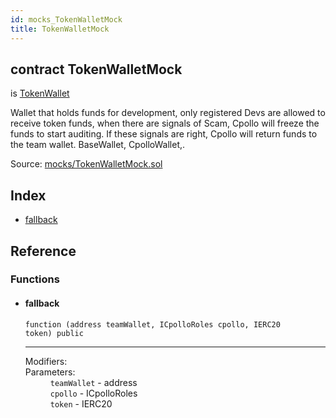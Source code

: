 ```yaml
---
id: mocks_TokenWalletMock
title: TokenWalletMock
---
```


<div class="contract-doc"><div class="contract"><h2 class="contract-header"><span class="contract-kind">contract</span> TokenWalletMock</h2><p class="base-contracts"><span>is</span> <a href="wallet_TokenWallet.html">TokenWallet</a></p><p class="description">Wallet that holds funds for development, only registered Devs are allowed to receive token funds, when there are signals of Scam, Cpollo will freeze the funds to start auditing. If these signals are right, Cpollo will return funds to the team wallet. BaseWallet, CpolloWallet,.</p><div class="source">Source: <a href="https://github.com/Cpollo/Ethereum/blob/v0.0.3/contracts/mocks/TokenWalletMock.sol" target="_blank">mocks/TokenWalletMock.sol</a></div></div><div class="index"><h2>Index</h2><ul><li><a href="mocks_TokenWalletMock.html#">fallback</a></li></ul></div><div class="reference"><h2>Reference</h2><div class="functions"><h3>Functions</h3><ul><li><div class="item function"><span id="fallback" class="anchor-marker"></span><h4 class="name">fallback</h4><div class="body"><code class="signature">function <strong></strong><span>(address teamWallet, ICpolloRoles cpollo, IERC20 token) </span><span>public </span></code><hr/><dl><dt><span class="label-modifiers">Modifiers:</span></dt><dd></dd><dt><span class="label-parameters">Parameters:</span></dt><dd><div><code>teamWallet</code> - address</div><div><code>cpollo</code> - ICpolloRoles</div><div><code>token</code> - IERC20</div></dd></dl></div></div></li></ul></div></div></div>
